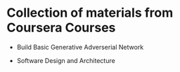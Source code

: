 # Collection of materials from Coursera Courses

- Build Basic Generative Adverserial Network

- Software Design and Architecture
